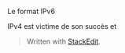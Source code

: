
Le format IPv6

IPv4 est victime de son succès et  


> Written with [StackEdit](https://stackedit.io/).
<!--stackedit_data:
eyJoaXN0b3J5IjpbLTExOTYxMTEzNDJdfQ==
-->